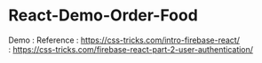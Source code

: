 # React-Demo-Order-Food

Demo : 
Reference : https://css-tricks.com/intro-firebase-react/ </br>
          : https://css-tricks.com/firebase-react-part-2-user-authentication/
